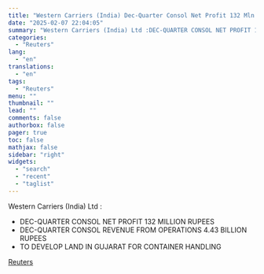 ```yaml
---
title: "Western Carriers (India) Dec-Quarter Consol Net Profit 132 Mln Rupees"
date: "2025-02-07 22:04:05"
summary: "Western Carriers (India) Ltd :DEC-QUARTER CONSOL NET PROFIT 132 MILLION RUPEESDEC-QUARTER CONSOL REVENUE FROM OPERATIONS 4.43 BILLION RUPEESTO DEVELOP LAND IN GUJARAT FOR CONTAINER HANDLING"
categories:
  - "Reuters"
lang:
  - "en"
translations:
  - "en"
tags:
  - "Reuters"
menu: ""
thumbnail: ""
lead: ""
comments: false
authorbox: false
pager: true
toc: false
mathjax: false
sidebar: "right"
widgets:
  - "search"
  - "recent"
  - "taglist"
---
```


Western Carriers (India) Ltd :

* DEC-QUARTER CONSOL NET PROFIT 132 MILLION RUPEES
* DEC-QUARTER CONSOL REVENUE FROM OPERATIONS 4.43 BILLION RUPEES
* TO DEVELOP LAND IN GUJARAT FOR CONTAINER HANDLING

[Reuters](https://www.tradingview.com/news/reuters.com,2025:newsml_FWN3OY0M5:0-western-carriers-india-dec-quarter-consol-net-profit-132-mln-rupees/)
